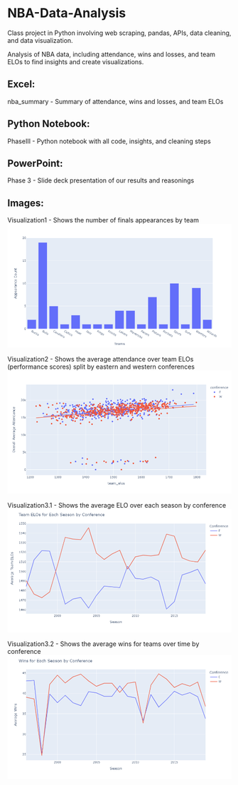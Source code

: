 # NBA-Data-Analysis
Class project in Python involving web scraping, pandas, APIs, data cleaning, and data visualization.

Analysis of NBA data, including attendance, wins and losses, and team ELOs to find insights and create visualizations.

## Excel:
nba_summary - Summary of attendance, wins and losses, and team ELOs

## Python Notebook:
PhaseIII - Python notebook with all code, insights, and cleaning steps

## PowerPoint:
Phase 3 - Slide deck presentation of our results and reasonings

## Images:
Visualization1 - Shows the number of finals appearances by team
![# finals appearances by team](https://github.com/aouyang3/NBA-Data-Analysis/blob/main/Visualization1.png)

Visualization2 - Shows the average attendance over team ELOs (performance scores) split by eastern and western conferences
![average attendance over team ELOs](https://github.com/aouyang3/NBA-Data-Analysis/blob/main/Visualization2.png)

Visualization3.1 - Shows the average ELO over each season by conference
![average ELO over each season by conference](https://github.com/aouyang3/NBA-Data-Analysis/blob/main/Visualization3.1.png)

Visualization3.2 - Shows the average wins for teams over time by conference
![average wins for teams over time by conference](https://github.com/aouyang3/NBA-Data-Analysis/blob/main/Visualization3.2.png)
